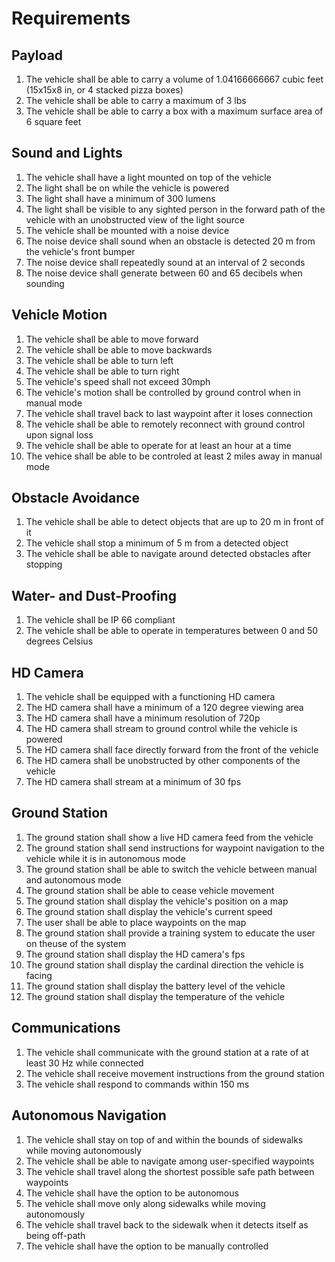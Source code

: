 # Requirements

## Payload
1. The vehicle shall be able to carry a volume of 1.04166666667 cubic feet (15x15x8 in, or 4 stacked pizza boxes)
2. The vehicle shall be able to carry a maximum of 3 lbs
3. The vehicle shall be able to carry a box with a maximum surface area of 6 square feet

## Sound and Lights
1. The vehicle shall have a light mounted on top of the vehicle
2. The light shall be on while the vehicle is powered
3. The light shall have a minimum of 300 lumens
3. The light shall be visible to any sighted person in the forward path of the vehicle with an unobstructed view of the light source
4. The vehicle shall be mounted with a noise device
5. The noise device shall sound when an obstacle is detected 20 m from the vehicle's front bumper
6. The noise device shall repeatedly sound at an interval of 2 seconds
7. The noise device shall generate between 60 and 65 decibels when sounding

## Vehicle Motion
1. The vehicle shall be able to move forward
2. The vehicle shall be able to move backwards
3. The vehicle shall be able to turn left
4. The vehicle shall be able to turn right
5. The vehicle's speed shall not exceed 30mph
6. The vehicle's motion shall be controlled by ground control when in manual mode
7. The vehicle shall travel back to last waypoint after it loses connection
8. The vehicle shall be able to remotely reconnect with ground control upon signal loss
9. The vehicle shall be able to operate for at least an hour at a time
10. The vehice shall be able to be controled at least 2 miles away in manual mode

## Obstacle Avoidance
1. The vehicle shall be able to detect objects that are up to 20 m in front of it
2. The vehicle shall stop a minimum of 5 m from a detected object
3. The vehicle shall be able to navigate around detected obstacles after stopping

## Water- and Dust-Proofing
1. The vehicle shall be IP 66 compliant
2. The vehicle shall be able to operate in temperatures between 0 and 50 degrees Celsius

## HD Camera
1. The vehicle shall be equipped with a functioning HD camera
2. The HD camera shall have a minimum of a 120 degree viewing area
3. The HD camera shall have a minimum resolution of 720p
4. The HD camera shall stream to ground control while the vehicle is powered
5. The HD camera shall face directly forward from the front of the vehicle
6. The HD camera shall be unobstructed by other components of the vehicle
7. The HD camera shall stream at a minimum of 30 fps

## Ground Station
1. The ground station shall show a live HD camera feed from the vehicle
2. The ground station shall send instructions for waypoint navigation to the vehicle while it is in autonomous mode
3. The ground station shall be able to switch the vehicle between manual and autonomous mode
4. The ground station shall be able to cease vehicle movement
5. The ground station shall display the vehicle's position on a map
6. The ground station shall display the vehicle's current speed
7. The user shall be able to place waypoints on the map
8. The ground station shall provide a training system to educate the user on theuse of the system
9. The ground station shall display the HD camera's fps
10. The ground station shall display the cardinal direction the vehicle is facing
11. The ground station shall display the battery level of the vehicle
12. The ground station shall display the temperature of the vehicle

## Communications
1. The vehicle shall communicate with the ground station at a rate of at least 30 Hz while connected
2. The vehicle shall receive movement instructions from the ground station
3. The vehicle shall respond to commands within 150 ms

## Autonomous Navigation
1. The vehicle shall stay on top of and within the bounds of sidewalks while moving autonomously
2. The vehicle shall be able to navigate among user-specified waypoints
3. The vehicle shall travel along the shortest possible safe path between waypoints
4. The vehicle shall have the option to be autonomous
5. The vehicle shall move only along sidewalks while moving autonomously
6. The vehicle shall travel back to the sidewalk when it detects itself as being off-path
7. The vehicle shall have the option to be manually controlled
